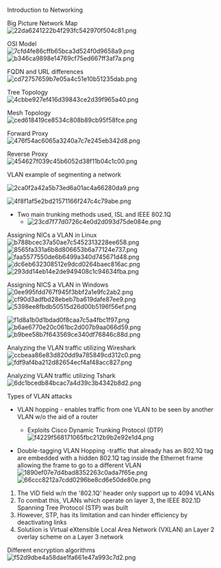    

Introduction to Networking

Big Picture Network Map  
![22da6241222b4f293fc542970f504c81.png](c407ffd237f54efeb9dc98a4a6a0dd51.png)

OSI Model  
![7cfd4fe86cffb65bca3d524f0d9658a9.png](f309c39b46574d4a8fb20bc31f488aa8.png)  
![b346ca9898e14769cf75ed667ff3af7a.png](57606bc10b3f476f968a87e38bdbe40a.png)

FQDN and URL differences  
![cd72757659b7e05a4c51e10b51235dab.png](48d9515dd2e24aa79f9e014fe7269070.png)

Tree Topology  
![4cbbe927ef416d39843ce2d39f965a40.png](436475308d60465d9742ae2fa6f5e241.png)

Mesh Topology  
![ced618419ce8534c808b89cb95f58fce.png](beb001ffa6b9416d8f14f015257cfb2c.png)

Forward Proxy  
![476f54ac6065a3240a7c7e245eb342d8.png](b6f5e82bb09b46b9876b1c7e873cf871.png)

Reverse Proxy  
![454627f039c45b6052d38f11b04c1c00.png](a71666c5c49240d98c89508c2253066a.png)

VLAN example of segmenting a network

![2ca0f2a42a5b73ed6a01ac4a66280da9.png](551479537bf9456f890a04e48031e8af.png)

![4f8f1af5e2bd21571166f247c4c79abe.png](c692363ea89946a0bf033af5b520a9d6.png)

- Two main trunking methods used, ISL and IEEE 802.1Q
    - ![23cd7f77d0726c4e0d2d093d75de084e.png](b00356a0e2ab4c76b95d939c1bb98273.png)

Assigning NICs a VLAN in Linux  
![b788bcec37a50ae7c5452313228ee658.png](be436644bbf64a13aad36dbbd97f8f09.png)  
![8565fa331a6b8d806653b6a77124e737.png](b2c8b0a292d040778830e895c68984b7.png)  
![faa5577550de6b6499a340d745671d48.png](742b1cb450a34c7084680c7593ab0ed7.png)  
![dc6eb632308512e9dcd0264baec816ac.png](5160bcd4d8ab4746920cb9c8d921b76e.png)  
![293dd14eb14e2de949408c1c94634fba.png](999ef50bc3cf4f44ae1e0e069b697b76.png)

Assigning NICS a VLAN in Windows  
![0ee995fdd767f945f3bbf2a1e9fc2ab2.png](837463542179472f908767b432888e40.png)  
![cf90d3adfbd28ebeb7ba619dafe87ee9.png](08d945eabc2643e5bd7968f0b2175e87.png)  
![5398ee8fbdb50515d26d00b5196f56ef.png](12ddf60e69eb49c7933c9c69dcf1d311.png)

![f1d8a1b0d1bdad0f8caa7c5a4fbc1f97.png](44d1365f625640b88d4d82bbbfe309ea.png)  
![b6ae6770e20c061bc2d007b9aa066d59.png](8688d7aa08ee4ec89cdf7a7708112e72.png)  
![b9bee58b7f643569ce340df76846c88d.png](290cbc33dcfe4642b2d5198eb77d7f05.png)

Analyzing the VLAN traffic utilizing Wireshark  
![ccbeaa86e83d820dd9a785849cd312c0.png](106393dc335c4a7da6d20632ccbac503.png)  
![fdf9af4ba212d82654ecf4af48acc827.png](4f5afefc1d304e5aa916ae300254f409.png)

Analyzing VLAN traffic utilizing Tshark  
![6dc1bcedb84bcac7a4d39c3b4342b8d2.png](ca9808a9159e40019a544962277d107e.png)

Types of VLAN attacks

- VLAN hopping - enables traffic from one VLAN to be seen by another VLAN w/o the aid of a router
    
    - Exploits Cisco Dynamic Trunking Protocol (DTP)  
        ![f4229f568171065fbc212b9b2e92e1d4.png](a6af6552911d4661b3c0fa4abc0f3046.png)
- Double-tagging VLAN Hopping -traffic that already has an 802.1Q tag are embedded with a hidden 802.1Q tag inside the Ethernet frame allowing the frame to go to a different VLAN  
    ![1890ef07e7d4bad8352263c0ada7f65e.png](c68fca48ccdc44bf94a3e3fa1bd70da4.png)  
    ![66ccc8212a7cdd0296be8cd6e50de80e.png](9604099e80604c6b99b869968364cf5a.png)
    

1. The VID field w/n the '802.1Q' header only support up to 4094 VLANs
2. To combat this, VLANs which operate on layer 3, the IEEE 802.1D Spanning Tree Protocol (STP) was built
3. However, STP, has its limitation and can hinder efficiency by deactivating links
4. Solutiion is Virtual eXtensible Local Area Network (VXLAN) an Layer 2 overlay scheme on a Layer 3 network

Different encryption algorithms  
![f52d9dbe4a58dae1fa661e47a993c7d2.png](92abf6e7501d4c85b16f03ea07339c52.png)